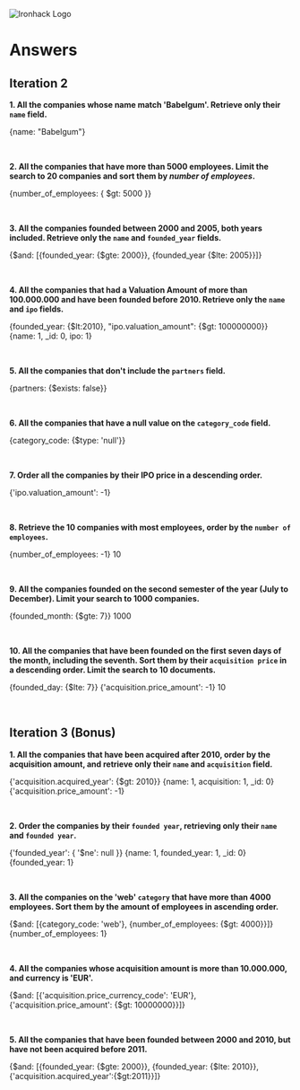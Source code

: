 ![Ironhack Logo](https://i.imgur.com/1QgrNNw.png)

# Answers

## Iteration 2

**1. All the companies whose name match 'Babelgum'. Retrieve only their `name` field.**

{name: "Babelgum"}

<br>

**2. All the companies that have more than 5000 employees. Limit the search to 20 companies and sort them by *number of employees*.**

{number_of_employees: { $gt: 5000 }}

<br>

**3. All the companies founded between 2000 and 2005, both years included. Retrieve only the `name` and `founded_year` fields.**

{$and: [{founded_year: {$gte: 2000}}, {founded_year {$lte: 2005}}]}

<br>

**4. All the companies that had a Valuation Amount of more than 100.000.000 and have been founded before 2010. Retrieve only the `name` and `ipo` fields.**

{founded_year: {$lt:2010}, "ipo.valuation_amount": {$gt: 100000000}}
{name: 1, _id: 0, ipo: 1}

<br>

**5. All the companies that don't include the `partners` field.**

{partners: {$exists: false}}

<br>

**6. All the companies that have a null value on the `category_code` field.**

{category_code: {$type: 'null'}}

<br>

**7. Order all the companies by their IPO price in a descending order.**

{'ipo.valuation_amount': -1}

<br>

**8. Retrieve the 10 companies with most employees, order by the `number of employees`.**

{number_of_employees: -1}
10

<br>

**9. All the companies founded on the second semester of the year (July to December). Limit your search to 1000 companies.**

{founded_month: {$gte: 7}}
1000

<br>

**10. All the companies that have been founded on the first seven days of the month, including the seventh. Sort them by their `acquisition price` in a descending order. Limit the search to 10 documents.**

{founded_day: {$lte: 7}}
{'acquisition.price_amount': -1}
10

<br>

## Iteration 3 (Bonus)

**1. All the companies that have been acquired after 2010, order by the acquisition amount, and retrieve only their `name` and `acquisition` field.**

{'acquisition.acquired_year': {$gt: 2010}}
{name: 1, acquisition: 1, _id: 0}
{'acquisition.price_amount': -1}

<br>

**2. Order the companies by their `founded year`, retrieving only their `name` and `founded year`.**

{'founded_year': { '$ne': null }}
{name: 1, founded_year: 1, _id: 0}
{founded_year: 1}

<br>

**3. All the companies on the 'web' `category` that have more than 4000 employees. Sort them by the amount of employees in ascending order.**

{$and: [{category_code: 'web'}, {number_of_employees: {$gt: 4000}}]}
{number_of_employees: 1}

<br>

**4. All the companies whose acquisition amount is more than 10.000.000, and currency is 'EUR'.**

{$and: [{'acquisition.price_currency_code': 'EUR'}, {'acquisition.price_amount': {$gt: 10000000}}]}

<br>

**5. All the companies that have been founded between 2000 and 2010, but have not been acquired before 2011.**

{$and: [{founded_year: {$gte: 2000}}, {founded_year: {$lte: 2010}}, {'acquisition.acquired_year':{$gt:2011}}]}

<br>
